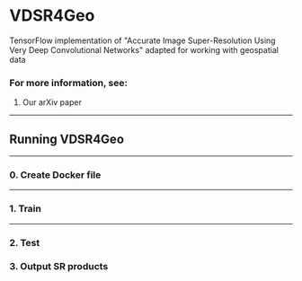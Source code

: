 # VDSR4Geo #
TensorFlow implementation of "Accurate Image Super-Resolution Using Very Deep Convolutional Networks" adapted for working with geospatial data


### For more information, see:

1. Our arXiv paper

 

____
## Running VDSR4Geo

____

### 0. Create Docker file



____

### 1. Train



____

### 2. Test


### 3. Output SR products

